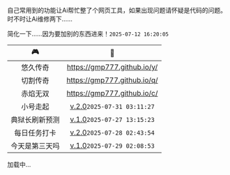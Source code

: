 <!-- 载入 footer 样式 -->
<link rel="stylesheet" href="/footer.css" />
<!-- 载入 footer 样式 -->

自己常用到的功能让Ai帮忙整了个网页工具，如果出现问题请怀疑是代码的问题。时不时让Ai维修两下……

简化一下……因为要加别的东西进来！`2025-07-12 16:20:05`

|🎮|🔗|
|:---:|:---:|
|悠久传奇|<https://gmp777.github.io/y/>|
|切割传奇|<https://gmp777.github.io/q/>|
|赤焰无双|<https://gmp777.github.io/c/>|
|小号走起|[v.2.0](/x.html)`2025-07-31 03:11:27`|
|典狱长刷新预测|[v.1.0](https://gmp777.github.io/boss.html)`2025-07-27 13:15:23`|
|每日任务打卡|[v.2.0](https://gmp777.github.io/todo.html)`2025-07-28 02:43:54`|
|今天是第三天吗|[v.1.0](https://gmp777.github.io/d.html)`2025-07-29 02:08:53`|

  <!-- Footer -->
  <div class="footer-wrapper">
    <footer id="footer-container">加载中...</footer>
  </div>
  <script src="/load-footer.js"></script>
<!-- footer -->
